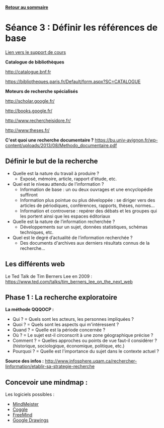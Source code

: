 **[Retour au sommaire](README.md)**

# Séance 3 : Définir les références de base

[Lien vers le support de cours](https://docs.google.com/presentation/d/13Jw0MdgpG2hqXm_6KBd5OFT4NWhJaqryo0IaTA-f4lE/edit#slide=id.p)

**Catalogue de bibliothèques**

http://catalogue.bnf.fr

https://bibliotheques.paris.fr/Default/form.aspx?SC=CATALOGUE

**Moteurs de recherche spécialisés**

http://scholar.google.fr/

http://books.google.fr/

http://www.rechercheisidore.fr/

http://www.theses.fr/

**C'est quoi une recherche documentaire ?**
https://bu.univ-avignon.fr/wp-content/uploads/2013/08/Methodo_documentaire.pdf

## Définir le but de la recherche
- Quelle est la nature du travail à produire ?
  - Exposé, mémoire, article, rapport d'étude, etc.
- Quel est le niveau attendu de l’information ?
  - Information de base : un ou deux ouvrages et une encyclopédie suffiront
  - Information plus pointue ou plus développée : se diriger vers des articles de périodiques, conférences, rapports, thèses, normes… 
  - Information et controverse : repérer des débats et les groupes qui les portent ainsi que les espaces éditoriaux 
- Quelle est la nature de l’information recherchée ?
  - Développements sur un sujet, données statistiques, schémas techniques, etc. 
- Quel est le degré d’actualité de l’information recherchée ?
  - Des documents d'archives aux derniers résultats connus de la recherche...

## Les différents web
Le Ted Talk de Tim Berners Lee en 2009 : https://www.ted.com/talks/tim_berners_lee_on_the_next_web

## Phase 1 : La recherche exploratoire 

**La méthode QQQOCP :** 
- Qui ? = Quels sont les acteurs, les personnes impliquées ? 
- Quoi ? = Quels sont les aspects qui m'intéressent ? 
- Quand ? = Quelle est la période concernée ? 
- Où ? = Le sujet est-il circonscrit à une zone géographique précise ? 
- Comment ? = Quelles approches ou points de vue faut-il considérer ? (historique, sociologique, économique, politique, etc.) 
- Pourquoi ? = Quelle est l'importance du sujet dans le contexte actuel ?

**Source des infos :** http://www.infosphere.uqam.ca/rechercher-linformation/etablir-sa-strategie-recherche

## Concevoir une mindmap :
Les logiciels possibles :
  - [MindMeister](https://www.mindmeister.com/fr)
  - [Coggle](https://coggle.it/)
  - [FreeMind](http://freemind.sourceforge.net/wiki/index.php/Download)
  - [Google Drawings](https://docs.google.com/drawings/)
